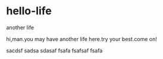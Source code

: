 # hello-life

another life

hi,man.you may have another life here.try your best.come on!

sacdsf
 sadsa
sdasaf
fsafa
fsafsaf
fsafa

